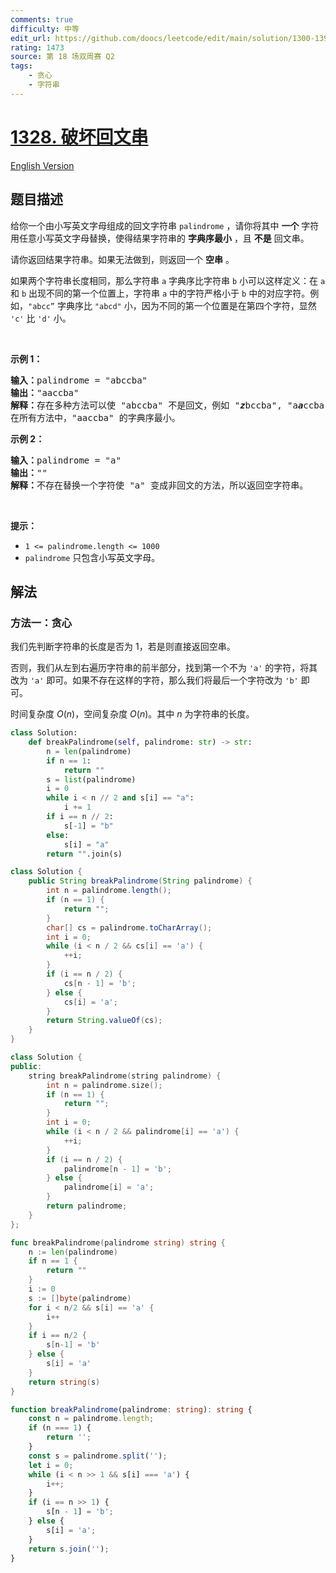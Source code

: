 ```yaml
---
comments: true
difficulty: 中等
edit_url: https://github.com/doocs/leetcode/edit/main/solution/1300-1399/1328.Break%20a%20Palindrome/README.md
rating: 1473
source: 第 18 场双周赛 Q2
tags:
    - 贪心
    - 字符串
---
```


<!-- problem:start -->

# [1328. 破坏回文串](https://leetcode.cn/problems/break-a-palindrome)

[English Version](/solution/1300-1399/1328.Break%20a%20Palindrome/README_EN.md)

## 题目描述

<!-- description:start -->

<p>给你一个由小写英文字母组成的回文字符串&nbsp;<code>palindrome</code> ，请你将其中&nbsp;<strong>一个</strong> 字符用任意小写英文字母替换，使得结果字符串的 <strong>字典序最小</strong> ，且&nbsp;<strong>不是</strong>&nbsp;回文串。</p>

<p>请你返回结果字符串。如果无法做到，则返回一个 <strong>空串</strong> 。</p>

<p>如果两个字符串长度相同，那么字符串 <code>a</code> 字典序比字符串 <code>b</code> 小可以这样定义：在 <code>a</code> 和 <code>b</code> 出现不同的第一个位置上，字符串 <code>a</code> 中的字符严格小于 <code>b</code> 中的对应字符。例如，<code>"abcc”</code> 字典序比 <code>"abcd"</code> 小，因为不同的第一个位置是在第四个字符，显然 <code>'c'</code> 比 <code>'d'</code> 小。</p>
&nbsp;

<p><strong>示例 1：</strong></p>

<pre>
<strong>输入：</strong>palindrome = "abccba"
<strong>输出：</strong>"aaccba"
<strong>解释：</strong>存在多种方法可以使 "abccba" 不是回文，例如 "<em><strong>z</strong></em>bccba", "a<em><strong>a</strong></em>ccba", 和 "ab<em><strong>a</strong></em>cba" 。
在所有方法中，"aaccba" 的字典序最小。</pre>

<p><strong>示例 2：</strong></p>

<pre>
<strong>输入：</strong>palindrome = "a"
<strong>输出：</strong>""
<strong>解释：</strong>不存在替换一个字符使 "a" 变成非回文的方法，所以返回空字符串。</pre>

<p>&nbsp;</p>

<p><strong>提示：</strong></p>

<ul>
	<li><code>1 &lt;= palindrome.length &lt;= 1000</code></li>
	<li><code>palindrome</code>&nbsp;只包含小写英文字母。</li>
</ul>

<!-- description:end -->

## 解法

<!-- solution:start -->

### 方法一：贪心

我们先判断字符串的长度是否为 $1$，若是则直接返回空串。

否则，我们从左到右遍历字符串的前半部分，找到第一个不为 `'a'` 的字符，将其改为 `'a'` 即可。如果不存在这样的字符，那么我们将最后一个字符改为 `'b'` 即可。

时间复杂度 $O(n)$，空间复杂度 $O(n)$。其中 $n$ 为字符串的长度。

<!-- tabs:start -->

```python
class Solution:
    def breakPalindrome(self, palindrome: str) -> str:
        n = len(palindrome)
        if n == 1:
            return ""
        s = list(palindrome)
        i = 0
        while i < n // 2 and s[i] == "a":
            i += 1
        if i == n // 2:
            s[-1] = "b"
        else:
            s[i] = "a"
        return "".join(s)
```

```java
class Solution {
    public String breakPalindrome(String palindrome) {
        int n = palindrome.length();
        if (n == 1) {
            return "";
        }
        char[] cs = palindrome.toCharArray();
        int i = 0;
        while (i < n / 2 && cs[i] == 'a') {
            ++i;
        }
        if (i == n / 2) {
            cs[n - 1] = 'b';
        } else {
            cs[i] = 'a';
        }
        return String.valueOf(cs);
    }
}
```

```cpp
class Solution {
public:
    string breakPalindrome(string palindrome) {
        int n = palindrome.size();
        if (n == 1) {
            return "";
        }
        int i = 0;
        while (i < n / 2 && palindrome[i] == 'a') {
            ++i;
        }
        if (i == n / 2) {
            palindrome[n - 1] = 'b';
        } else {
            palindrome[i] = 'a';
        }
        return palindrome;
    }
};
```

```go
func breakPalindrome(palindrome string) string {
	n := len(palindrome)
	if n == 1 {
		return ""
	}
	i := 0
	s := []byte(palindrome)
	for i < n/2 && s[i] == 'a' {
		i++
	}
	if i == n/2 {
		s[n-1] = 'b'
	} else {
		s[i] = 'a'
	}
	return string(s)
}
```

```ts
function breakPalindrome(palindrome: string): string {
    const n = palindrome.length;
    if (n === 1) {
        return '';
    }
    const s = palindrome.split('');
    let i = 0;
    while (i < n >> 1 && s[i] === 'a') {
        i++;
    }
    if (i == n >> 1) {
        s[n - 1] = 'b';
    } else {
        s[i] = 'a';
    }
    return s.join('');
}
```

<!-- tabs:end -->

<!-- solution:end -->

<!-- problem:end -->
